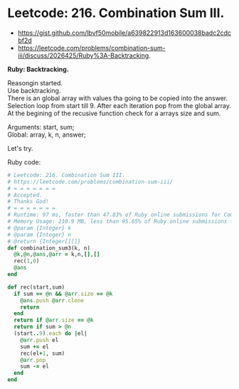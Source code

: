 # Leetcode: 216. Combination Sum III.

- https://gist.github.com/lbvf50mobile/a639822913d163600038badc2cdcbf2d
- https://leetcode.com/problems/combination-sum-iii/discuss/2026425/Ruby%3A-Backtracking.

**Ruby: Backtracking.**

Reasongin started.   
Use backtracking.  
There is an global array with values tha going to be copied into the answer.  
Selection loop from start till 9. After each iteration pop from the global array.  
At the begining of the recusive function check for a arrays size and sum.   

Arguments: start, sum;  
Global: array, k, n, answer;  

Let's try.

Ruby code:
```Ruby
# Leetcode: 216. Combination Sum III.
# https://leetcode.com/problems/combination-sum-iii/
# = = = = = = =
# Accepted.
# Thanks God!
# = = = = = = =
# Runtime: 97 ms, faster than 47.83% of Ruby online submissions for Combination Sum III.
# Memory Usage: 210.9 MB, less than 95.65% of Ruby online submissions for Combination Sum III.
# @param {Integer} k
# @param {Integer} n
# @return {Integer[][]}
def combination_sum3(k, n)
  @k,@n,@ans,@arr = k,n,[],[]
  rec(1,0)
  @ans
end

def rec(start,sum)
  if sum == @n && @arr.size == @k
    @ans.push @arr.clone
    return
  end
  return if @arr.size == @k
  return if sum > @n
  (start..9).each do |el|
    @arr.push el
    sum += el
    rec(el+1, sum)
    @arr.pop
    sum -= el
  end
end

```

